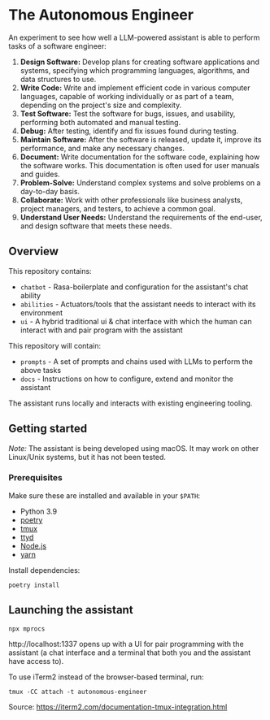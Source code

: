 # The Autonomous Engineer

An experiment to see how well a LLM-powered assistant is able to perform tasks of a software engineer:

1. **Design Software:** Develop plans for creating software applications and systems, specifying which programming languages, algorithms, and data structures to use.
2. **Write Code:** Write and implement efficient code in various computer languages, capable of working individually or as part of a team, depending on the project's size and complexity.
3. **Test Software:** Test the software for bugs, issues, and usability, performing both automated and manual testing.
4. **Debug:** After testing, identify and fix issues found during testing.
5. **Maintain Software:** After the software is released, update it, improve its performance, and make any necessary changes.
6. **Document:** Write documentation for the software code, explaining how the software works. This documentation is often used for user manuals and guides.
7. **Problem-Solve:** Understand complex systems and solve problems on a day-to-day basis.
8. **Collaborate:** Work with other professionals like business analysts, project managers, and testers, to achieve a common goal.
9. **Understand User Needs:** Understand the requirements of the end-user, and design software that meets these needs.

## Overview

This repository contains:

* `chatbot` - Rasa-boilerplate and configuration for the assistant's chat ability
* `abilities` - Actuators/tools that the assistant needs to interact with its environment
* `ui` - A hybrid traditional ui & chat interface with which the human can interact with and pair program with the assistant

This repository will contain:

* `prompts` - A set of prompts and chains used with LLMs to perform the above tasks
* `docs` - Instructions on how to configure, extend and monitor the assistant

The assistant runs locally and interacts with existing engineering tooling.

## Getting started

_Note:_ The assistant is being developed using macOS. It may work on other Linux/Unix systems, but it has not been tested.

### Prerequisites

Make sure these are installed and available in your `$PATH`:

* Python 3.9
* [poetry](https://python-poetry.org/docs/#installation)
* [tmux](https://github.com/tmux/tmux/wiki/Installing)
* [ttyd](https://github.com/tsl0922/ttyd)
* [Node.js](https://nodejs.org/en/download/)
* [yarn](https://classic.yarnpkg.com/en/docs/install/)

Install dependencies:

```shell
poetry install
```

## Launching the assistant

```shell
npx mprocs
```

http://localhost:1337 opens up with a UI for pair programming with the assistant (a chat interface and a terminal that both you and the assistant have access to).

To use iTerm2 instead of the browser-based terminal, run:

```shell
tmux -CC attach -t autonomous-engineer
```

Source: https://iterm2.com/documentation-tmux-integration.html
